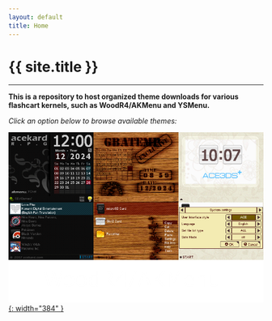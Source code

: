```yaml
---
layout: default
title: Home
---
```


# {{ site.title }}

---

**This is a repository to host organized theme downloads for various flashcart kernels, such as WoodR4/AKMenu and YSMenu.**

*Click an option below to browse available themes:*

[![image tooltip here](/assets/images/site-images/AKMenu_TitlePage.png){: width="384" }]({{site.baseurl}}/akmenu/)